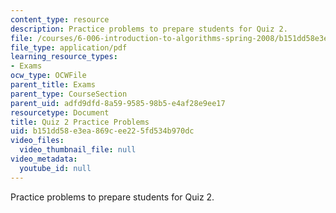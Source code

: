 ```yaml
---
content_type: resource
description: Practice problems to prepare students for Quiz 2.
file: /courses/6-006-introduction-to-algorithms-spring-2008/b151dd58e3ea869cee225fd534b970dc_quiz2.pdf
file_type: application/pdf
learning_resource_types:
- Exams
ocw_type: OCWFile
parent_title: Exams
parent_type: CourseSection
parent_uid: adfd9dfd-8a59-9585-98b5-e4af28e9ee17
resourcetype: Document
title: Quiz 2 Practice Problems
uid: b151dd58-e3ea-869c-ee22-5fd534b970dc
video_files:
  video_thumbnail_file: null
video_metadata:
  youtube_id: null
---
```

Practice problems to prepare students for Quiz 2.

